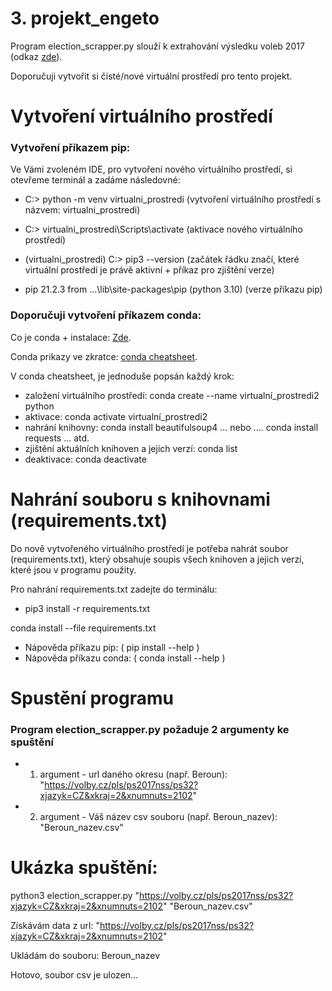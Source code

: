 # 3. projekt_engeto
Program election_scrapper.py slouží k extrahování výsledku voleb 2017 (odkaz [zde](https://volby.cz/pls/ps2017nss/ps3?xjazyk=CZ)).

Doporučuji vytvořit si čisté/nové virtuální prostředí pro tento projekt.

# Vytvoření virtuálního prostředí

### Vytvoření příkazem pip:
Ve Vámi zvoleném IDE, pro vytvoření nového virtuálního prostředí, si otevřeme terminál a zadáme následovné:

- C:\> python -m venv virtualni_prostredi
  (vytvoření virtuálního prostředí s názvem: virtualni_prostredi)

- C:\> virtualni_prostredi\Scripts\activate
  (aktivace nového virtuálního prostředí)

- (virtualni_prostredi) C:\>  pip3 --version
  (začátek řádku značí, které virtuální prostředí je právě aktivní + příkaz pro zjištění verze)

- pip 21.2.3 from ...\lib\site-packages\pip (python 3.10)
  (verze příkazu pip)

### Doporučuji vytvoření příkazem conda:

Co je conda + instalace: [Zde](https://docs.conda.io/en/latest/miniconda.html).

Conda prikazy ve zkratce: [conda cheatsheet](https://docs.conda.io/projects/conda/en/4.6.0/_downloads/52a95608c49671267e40c689e0bc00ca/conda-cheatsheet.pdf).


V conda cheatsheet, je jednoduše popsán každý krok:

- založení virtuálního prostředí: conda create --name virtualní_prostredi2 python
- aktivace: conda activate virtualní_prostredi2
- nahrání knihovny: conda install beautifulsoup4 ... nebo .... conda install requests ... atd.
- zjištění aktuálních knihoven a jejich verzí: conda list
- deaktivace: conda deactivate
  
# Nahrání souboru s knihovnami (requirements.txt)
Do nově vytvořeného virtuálního prostředí je potřeba nahrát soubor (requirements.txt), který obsahuje soupis všech knihoven a jejich verzí, které jsou v programu použity.

Pro nahrání requirements.txt zadejte do terminálu:
- pip3 install -r requirements.txt

conda install --file requirements.txt
- Nápověda příkazu pip: ( pip install --help )
- Nápověda příkazu conda: ( conda install --help )


# Spustění programu

### Program election_scrapper.py požaduje 2 argumenty ke spuštění

- 1. argument - url daného okresu (např. Beroun): "https://volby.cz/pls/ps2017nss/ps32?xjazyk=CZ&xkraj=2&xnumnuts=2102"

- 2. argument - Váš název csv souboru (např. Beroun_nazev): "Beroun_nazev.csv"


# Ukázka spuštění:

python3 election_scrapper.py "https://volby.cz/pls/ps2017nss/ps32?xjazyk=CZ&xkraj=2&xnumnuts=2102" "Beroun_nazev.csv"

Získávám data z url: "https://volby.cz/pls/ps2017nss/ps32?xjazyk=CZ&xkraj=2&xnumnuts=2102"

Ukládám do souboru: Beroun_nazev

Hotovo, soubor csv je ulozen...

